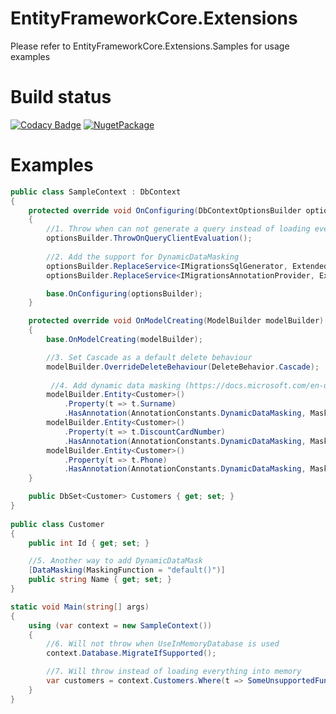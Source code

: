 # EntityFrameworkCore.Extensions

Please refer to EntityFrameworkCore.Extensions.Samples for usage examples

# Build status
[![Codacy Badge](https://api.codacy.com/project/badge/Grade/24d129322030411ba52247aa7c9b0bbf)](https://app.codacy.com/app/nikitasavinov/EntityFrameworkCore.Extensions?utm_source=github.com&utm_medium=referral&utm_content=nikitasavinov/EntityFrameworkCore.Extensions&utm_campaign=Badge_Grade_Dashboard)
[![NugetPackage](https://buildstats.info/nuget/EntityFrameworkCore.Extensions)](https://buildstats.info/nuget/EntityFrameworkCore.Extensions)

# Examples

``` csharp
public class SampleContext : DbContext
{
    protected override void OnConfiguring(DbContextOptionsBuilder optionsBuilder)
    {
        //1. Throw when can not generate a query instead of loading everything into memory
        optionsBuilder.ThrowOnQueryClientEvaluation(); 
        
        //2. Add the support for DynamicDataMasking
        optionsBuilder.ReplaceService<IMigrationsSqlGenerator, ExtendedMigrationSqlServerGenerator>();
        optionsBuilder.ReplaceService<IMigrationsAnnotationProvider, ExtendedSqlServerMigrationsAnnotationProvider>();

        base.OnConfiguring(optionsBuilder);
    }

    protected override void OnModelCreating(ModelBuilder modelBuilder)
    {
        base.OnModelCreating(modelBuilder);

        //3. Set Cascade as a default delete behaviour
        modelBuilder.OverrideDeleteBehaviour(DeleteBehavior.Cascade); 
        
         //4. Add dynamic data masking (https://docs.microsoft.com/en-us/sql/relational-databases/security/dynamic-data-masking)
        modelBuilder.Entity<Customer>()
            .Property(t => t.Surname)
            .HasAnnotation(AnnotationConstants.DynamicDataMasking, MaskingFunctions.Default());
        modelBuilder.Entity<Customer>()
            .Property(t => t.DiscountCardNumber)
            .HasAnnotation(AnnotationConstants.DynamicDataMasking, MaskingFunctions.Random(10, 100));
        modelBuilder.Entity<Customer>()
            .Property(t => t.Phone)
            .HasAnnotation(AnnotationConstants.DynamicDataMasking, MaskingFunctions.Partial(2, "XX-XX", 1));
    }

    public DbSet<Customer> Customers { get; set; }
}
    
public class Customer
{
    public int Id { get; set; }

    //5. Another way to add DynamicDataMask
    [DataMasking(MaskingFunction = "default()")]
    public string Name { get; set; } 
}

static void Main(string[] args)
{
    using (var context = new SampleContext())
    {
        //6. Will not throw when UseInMemoryDatabase is used 
        context.Database.MigrateIfSupported(); 

        //7. Will throw instead of loading everything into memory
        var customers = context.Customers.Where(t => SomeUnsupportedFunction(t.Phone)).ToList(); 
    }
}
```
